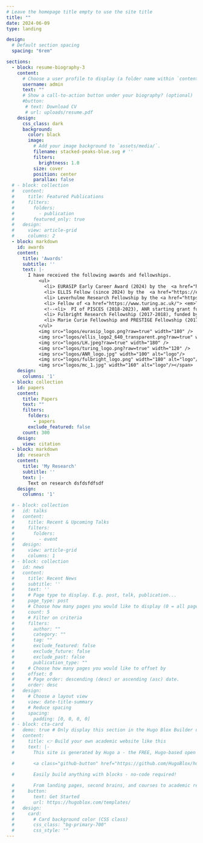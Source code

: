 ```yaml
---
# Leave the homepage title empty to use the site title
title: ""
date: 2024-06-09
type: landing

design:
  # Default section spacing
  spacing: "6rem"

sections:
  - block: resume-biography-3
    content:
      # Choose a user profile to display (a folder name within `content/authors/`)
      username: admin
      text: ""
      # Show a call-to-action button under your biography? (optional)
      #button:
       # text: Download CV
       # url: uploads/resume.pdf
    design:
      css_class: dark
      background:
        color: black
        image:
          # Add your image background to `assets/media/`.
          filename: stacked-peaks-blue.svg # ''
          filters:
            brightness: 1.0
          size: cover
          position: center
          parallax: false
  # - block: collection
  #   content:
  #     title: Featured Publications
  #     filters:
  #       folders:
  #         - publication
  #       featured_only: true
  #   design:
  #     view: article-grid
  #     columns: 2
  - block: markdown
    id: awards
    content:
      title: 'Awards'
      subtitle: ''
      text: |-
        I have received the following awards and fellowships.
            <ul>
              <li> EURASIP Early Career Award (2024) by the  <a href="https://eurasip.org/society-awards/"> <em> European Society of Signal Processing (EURASIP)</em></a>.</li>
              <li> ELLIS Fellow (since 2024) by the  <a href="https://ellis.eu/"> <em> European Laboratory for Learning and Intelligent Systems (ELLIS Society)</em></a>.</li>
              <li> Leverhulme Research Fellowship by the <a href="https://www.leverhulme.ac.uk/"> <em> Leverhulme Trust</em></a> (2022-2023).</li> 
              <li> Fellow of <a href="https://www.turing.ac.uk/"> <em>The Alan Turing Institute</em></a> (2021-2023).</li>
              <!--<li>  PI of PISCES (2018-2023), ANR starting grant funded by the French <a href="http://www.agence-nationale-recherche.fr/"> <em>Agénce National de Recherche (ANR)</em></a>.</li>--> 
              <li> Fulbright Research Fellowship (2017-2018), funded by the <a href="http://fulbright-france.org/en">  French-American Fulbright Commision</a>.</li> 
              <li> Marie Curie Fellowship and PRESTIGE Fellowship (2017-2018), through the Marie Curie Actions of the European Union’s Seventh Framework Programme.</li> 
            </ul>
            <img src="logos/eurasip_logo.png?raw=true" width="180" />
            <img src="logos/ellis_logo2_640_transparent.png?raw=true" width="180" />
            <img src="logos/LH.jpeg?raw=true" width="180" />  
            <img src="logos/turing_logo.png?raw=true" width="120" />
            <img src="logos/ANR_logo.jpg" width="100" alt="logo"/>
            <img src="logos/fulbright_logo.png" width="180" alt="logo"/>
            <img src="logos/mc_1.jpg" width="160" alt="logo"/></span>
    design:
      columns: '1'
  - block: collection
    id: papers
    content:
      title: Papers
      text: ""
      filters:
        folders:
          - papers
        exclude_featured: false
      count: 300
    design:
      view: citation
  - block: markdown
    id: research
    content:
      title: 'My Research'
      subtitle: ''
      text: |-
        Text on research dsfdsfdfsdf 
    design:
      columns: '1'

  # - block: collection
  #   id: talks
  #   content:
  #     title: Recent & Upcoming Talks
  #     filters:
  #       folders:
  #         - event
  #   design:
  #     view: article-grid
  #     columns: 1
  # - block: collection
  #   id: news
  #   content:
  #     title: Recent News
  #     subtitle: ''
  #     text: ''
  #     # Page type to display. E.g. post, talk, publication...
  #     page_type: post
  #     # Choose how many pages you would like to display (0 = all pages)
  #     count: 5
  #     # Filter on criteria
  #     filters:
  #       author: ""
  #       category: ""
  #       tag: ""
  #       exclude_featured: false
  #       exclude_future: false
  #       exclude_past: false
  #       publication_type: ""
  #     # Choose how many pages you would like to offset by
  #     offset: 0
  #     # Page order: descending (desc) or ascending (asc) date.
  #     order: desc
  #   design:
  #     # Choose a layout view
  #     view: date-title-summary
  #     # Reduce spacing
  #     spacing:
  #       padding: [0, 0, 0, 0]
  # - block: cta-card
  #   demo: true # Only display this section in the Hugo Blox Builder demo site
  #   content:
  #     title: 👉 Build your own academic website like this
  #     text: |-
  #       This site is generated by Hugo a - the FREE, Hugo-based open source website builder trusted by 250,000+ academics like you.

  #       <a class="github-button" href="https://github.com/HugoBlox/hugo-blox-builder" data-color-scheme="no-preference: light; light: light; dark: dark;" data-icon="octicon-star" data-size="large" data-show-count="true" aria-label="Star HugoBlox/hugo-blox-builder on GitHub">Star</a>

  #       Easily build anything with blocks - no-code required!
        
  #       From landing pages, second brains, and courses to academic resumés, conferences, and tech blogs.
  #     button:
  #       text: Get Started
  #       url: https://hugoblox.com/templates/
  #   design:
  #     card:
  #       # Card background color (CSS class)
  #       css_class: "bg-primary-700"
  #       css_style: ""
---
```


